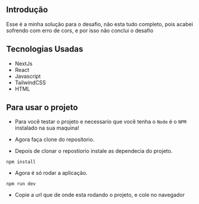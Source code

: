 ## Introdução 
Esse é a minha solução para o desafio, não esta tudo completo, pois acabei sofrendo com erro de cors, e por isso não conclui o desafio

## Tecnologias Usadas 
- NextJs
- React
- Javascript
- TailwindCSS
- HTML
  
 ## Para usar o projeto 
 - Para você testar o projeto e necessario que você tenha o `Node` é o `NPM` instalado na sua maquina!
 
 - Agora faça clone do repositorio.
 - Depois de clonar o repostiorio instale as dependecia do projeto.
 ```
 npm install
 ```
 - Agora é só rodar a aplicação.
 ```
 npm run dev
 ```
- Copie a url que de onde esta rodando o projeto, e cole no navegador
  
